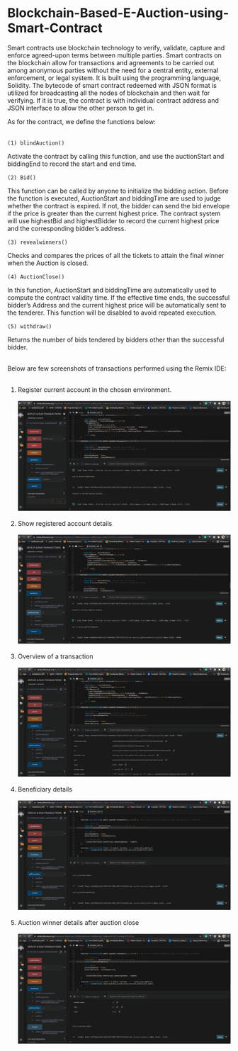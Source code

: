 # Blockchain-Based-E-Auction-using-Smart-Contract

Smart contracts use blockchain technology to verify, validate, capture and enforce agreed-upon terms between multiple parties. Smart contracts on the blockchain allow for transactions and agreements to be carried out among anonymous parties without the need for a central entity, external enforcement, or legal system. It is built using the programming language, Solidity. The bytecode of smart contract redeemed with JSON format is utilized for broadcasting all the nodes of blockchain and then wait for verifying. If it is true, the contract is with individual contract address and JSON interface to allow the other person to get in. 
 
As for the contract, we define the functions below:<br><br>
```
(1) blindAuction()
```
Activate the contract by calling this function, and use the auctionStart and biddingEnd to record the start and end time.<br>
```
(2) Bid()
```
This function can be called by anyone to initialize the bidding action. Before the function is executed, AuctionStart and biddingTime are used to judge whether the contract is expired. If not, the bidder can send the bid envelope if the price is greater than the current highest price. The contract system will use highestBid and highestBidder to record the current highest price and the corresponding bidder’s address.<br>
```
(3) revealwinners()
```
Checks and compares the prices of all the tickets to attain the final winner when the Auction is closed.<br>
```
(4) AuctionClose()
```
In this function, AuctionStart and biddingTime are automatically used to compute the contract validity time. If the effective time ends, the successful bidder’s Address and the current highest price will be automatically sent to the tenderer. This function will be disabled to avoid repeated execution.<br>
```
(5) withdraw()
```
Returns the number of bids tendered by bidders other than the successful bidder.<br><br>

Below are few screenshots of transactions performed using the Remix IDE:<br><br>

1. Register current account in the chosen environment.<br><br>
<img src="resources/register.png"><br><br>
2. Show registered account details<br><br>
<img src="resources/getDetails.png"><br><br>
3. Overview of a transaction<br><br>
<img src="resources/transaction_overview.png"><br><br>
4. Beneficiary details<br><br>
<img src="resources/beneficiary.png"><br><br>
5. Auction winner details after auction close<br><br>
<img src="resources/winners.png"><br><br>
